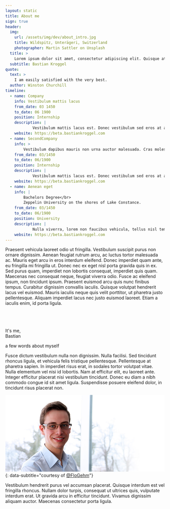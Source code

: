 ```yaml
---
layout: static
title: About me
sign: true
header:
  img:
    url: /assets/img/dev/about_intro.jpg
    title: Wildspitz, Unterägeri, Switzerland
    photographer: Martin Sattler on Unsplash
  title: >
    Lorem ipsum dolor sit amet, consectetur adipiscing elit. Quisque at rutrum orci. Integer ultricies purus vel libero cursus laoreet. Quisque interdum rutrum tortor ut bibendum.
  subtitle: Bastian Kroggel
quote:
  text: >
    I am easily satisfied with the very best.
  author: Winston Churchill
timeline:
  - name: Company
    info: Vestibulum mattis lacus
    from_date: 03 1450
    to_date: 06 1900
    position: Internship
    description: |
            Vestibulum mattis lacus est. Donec vestibulum sed eros at auctor. Aenean diam elit, interdum ut justo at, mollis venenatis eros. Aliquam non tortor nisi. Cras sit amet posuere lacus. Praesent sed mauris justo. Lorem ipsum dolor sit amet, consectetur adipiscing elit. Integer ex mi, tristique et fringilla vitae, pretium nec neque. Duis semper nec dolor non viverra. Sed bibendum rhoncus semper.
    website: https://beta.bastiankroggel.com
  - name: SecondCompany
    info: >
        Vestibulum dapibus mauris non urna auctor malesuada. Cras molestie, tellus et rhoncus sagittis.
    from_date: 03/1450
    to_date: 06/1900
    position: Internship
    description: |
            Vestibulum mattis lacus est. Donec vestibulum sed eros at auctor. Aenean diam elit, interdum ut justo at, mollis venenatis eros. Aliquam non tortor nisi. Cras sit amet posuere lacus. Praesent sed mauris justo. Lorem ipsum dolor sit amet, consectetur adipiscing elit. Integer ex mi, tristique et fringilla vitae, pretium nec neque. Duis semper nec dolor non viverra. Sed bibendum rhoncus semper.
    website: https://beta.bastiankroggel.com
  - name: Aenean eget
    info: |
        Bachelors Degree</br>
        Zeppelin University on the shores of Lake Constance.
    from_date: 03/1450
    to_date: 06/1900
    position: University
    description: |
            Nulla viverra, lorem non faucibus vehicula, tellus nisl tempus ante, at viverra massa nulla ut libero. Nullam risus enim, pellentesque tincidunt tortor in, eleifend vulputate leo. Suspendisse lacus ligula, cursus.
    website: https://beta.bastiankroggel.com
---
```


Praesent vehicula laoreet odio ut fringilla. Vestibulum suscipit purus non ornare dignissim. Aenean feugiat rutrum arcu, ac luctus tortor malesuada ac. Mauris eget arcu in eros interdum eleifend. Donec imperdiet quam ante, eu fringilla mi fringilla ut. Donec nec ex eget nisl porta gravida quis in ex. Sed purus quam, imperdiet non lobortis consequat, imperdiet quis quam. Maecenas nec consequat neque, feugiat viverra odio. Fusce ac eleifend ipsum, non tincidunt ipsum. Praesent euismod arcu quis nunc finibus tempus. Curabitur dignissim convallis iaculis. Quisque volutpat hendrerit lacus vel euismod. Mauris iaculis neque quis velit porttitor, ut pharetra justo pellentesque. Aliquam imperdiet lacus nec justo euismod laoreet. Etiam a iaculis enim, id porta ligula.

<span id="about-me"></span>
<div class="bk-blog-style bk-static-style bk_about_quote" style="margin-top: 70px">
  <div class="bk_about_quote_inner">
    <p class="bk_quote__main">It's me,<br>Bastian</p>
    <div class="bk_quote__author">
      <p>a few words about myself</p>
    </div>
  </div>
</div>

Fusce dictum vestibulum nulla non dignissim. Nulla facilisi. Sed tincidunt rhoncus ligula, et vehicula felis tristique pellentesque. Pellentesque at pharetra sapien.
In imperdiet risus erat, in sodales tortor volutpat vitae. Nulla elementum vel nisi id lobortis. Nam at efficitur elit, eu laoreet ante. Integer efficitur placerat nisi vestibulum tincidunt. Donec eu diam a nibh commodo congue id sit amet ligula. Suspendisse posuere eleifend dolor, in tincidunt risus placerat non.

![Bastian Kroggel](/assets/img/dev/bk_big.jpg){: data-subtitle="courtesy of [@FloGehm](https://twitter.com/FloGehm)"}

Vestibulum hendrerit purus vel accumsan placerat. Quisque interdum est vel fringilla rhoncus. Nullam dolor turpis, consequat ut ultrices quis, vulputate interdum erat. Ut gravida arcu in efficitur tincidunt. Vivamus dignissim aliquam auctor. Maecenas consectetur porta ligula.
